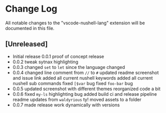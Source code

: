 # Change Log

All notable changes to the "vscode-nushell-lang" extension will be documented in this file.

## [Unreleased]

- Initial release 0.0.1
proof of concept release
- 0.0.2
tweak sytnax highlighting
- 0.0.3
changed `set` to `let` since the language changed
- 0.0.4
changed line comment from `//` to `#`
updated readme screenshot and issue link
added all current nushell keywords
added all current nushell sub commands
fixed `[$var` bug
fixed `foo-bar` bug
- 0.0.5
updated screenshot with different themes
reorganized code a bit
- 0.0.6
fixed `my-ls` highlighting bug
added build ci and release pipeline
readme updates from `waldyrious` ty!
moved assets to a folder
- 0.0.7
made release work dynamically with versions
